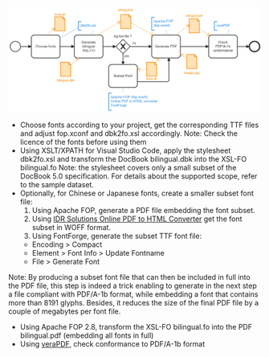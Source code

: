 
![Generate a PDF file from a DocBook file using XSL-FO and Apache FOP](generatePDF.png)
- Choose fonts according to your project, get the corresponding TTF files and adjust fop.xconf and dbk2fo.xsl accordingly.
Note: Check the licence of the fonts before using them
- Using XSLT/XPATH for Visual Studio Code, apply the stylesheet dbk2fo.xsl and transform the DocBook bilingual.dbk into the XSL-FO bilingual.fo
Note: the stylesheet covers only a small subset of the DocBook 5.0 specification. For details about the supported scope, refer to the sample dataset.
- Optionally, for Chinese or Japanese fonts, create a smaller subset font file:
  1. Using Apache FOP, generate a PDF file embedding the font subset.
  2. Using [IDR Solutions Online PDF to HTML Converter](https://www.idrsolutions.com/online-pdf-to-html5-converter) get the font subset in WOFF format.
  3. Using FontForge, generate the subset TTF font file:
    - Encoding > Compact
    - Element > Font Info > Update Fontname
    - File > Generate Font

Note: By producing a subset font file that can then be included in full into the PDF file, this step is indeed a trick enabling to generate in the next step a file compliant with PDF/A-1b format, while embedding a font that contains more than 8191 glyphs. Besides, it reduces the size of the final PDF file by a couple of megabytes per font file.
- Using Apache FOP 2.8, transform the XSL-FO bilingual.fo into the PDF bilingual.pdf (embedding all fonts in full)
- Using [veraPDF](https://verapdf.org/), check conformance to PDF/A-1b format
